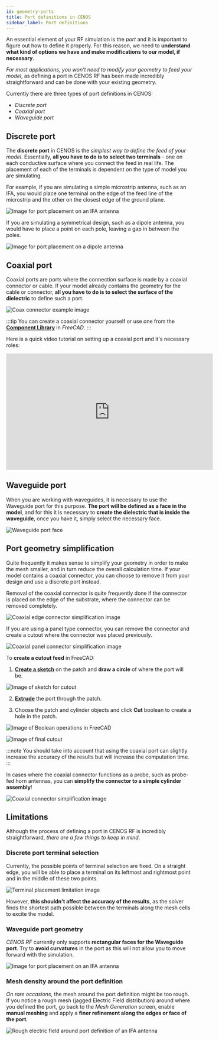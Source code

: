 ```yaml
---
id: geometry-ports
title: Port definitions in CENOS
sidebar_label: Port definitions
---
```


An essential element of your RF simulation is the *port* and it is important to figure out how to define it properly. For this reason, we need to **understand what kind of options we have and make modifications to our model, if necessary**.

*For most applications, you won’t need to modify your geometry to feed your model*, as defining a port in CENOS RF has been made incredibly straightforward and can be done with your existing geometry.

Currently there are three types of port definitions in CENOS:

- *Discrete port*
- *Coaxial port*
- *Waveguide port*


## Discrete port

The **discrete port** in CENOS is the *simplest way to define the feed of your model*. Essentially, **all you have to do is to select two terminals** - one on each conductive surface where you connect the feed in real life. The placement of each of the terminals is dependent on the type of model you are simulating.

For example, if you are simulating a simple microstrip antenna, such as an IFA, you would place one terminal on the edge of the feed line of the microstrip and the other on the closest edge of the ground plane.

<p align="center">

![Image for port placement on an IFA antenna](assets/ports/1.png)

</p>

If you are simulating a symmetrical design, such as a dipole antenna, you would have to place a point on each pole, leaving a gap in between the poles.

<p align="center">

![Image for port placement on a dipole antenna](assets/ports/2.png)

</p>


## Coaxial port

Coaxial ports are ports where the connection surface is made by a coaxial connector or cable. If your model already contains the geometry for the cable or connector, **all you have to do is to select the surface of the dielectric** to define such a port.

<p align="center">

![Coax connector example image](assets/ports/3.png)

</p>

:::tip
You can create a coaxial connector yourself or use one from the **[Component Library](geometry-creation#component-library)** in *FreeCAD*.
:::

Here is a quick video tutorial on setting up a coaxial port and it's necessary roles:

<p align="center">

<iframe width="560" height="315"
  src="https://www.youtube.com/embed/BFaKWdDQPYk"
  title="How to define a coaxial port in CENOS RF?"
  frameborder="0" 
  allow="accelerometer; autoplay; encrypted-media; gyroscope; picture-in-picture" 
  allowfullscreen>
</iframe>

</p>


## Waveguide port
When you are working with waveguides, it is necessary to use the Waveguide port for this purpose. **The port will be defined as a face in the model**, and for this it is necessary to **create the dielectric that is inside the waveguide**, once you have it, simply select the necessary face.

<p align="center">

![Waveguide port face](assets/ports/12.png)

</p>


## Port geometry simplification

Quite frequently it makes sense to simplify your geometry in order to make the mesh smaller, and in turn reduce the overall calculation time. If your model contains a coaxial connector, you can choose to remove it from your design and use a discrete port instead.

Removal of the coaxial connector is quite frequently done if the connector is placed on the edge of the substrate, where the connector can be removed completely.

<p align="center">

![Coaxial edge connector simplification image](assets/ports/4.png)

</p>

If you are using a panel type connector, you can remove the connector and create a cutout where the connector was placed previously.

<p align="center">

![Coaxial panel connector simplification image](assets/ports/5.png)

</p>

To **create a cutout feed** in FreeCAD:

1. **[Create a sketch](geometry-creation#sketches)** on the patch and **draw a circle** of where the port will be.

<p align="center">

![Image of sketch for cutout](assets/ports/6.png)

</p>

2. **[Extrude](geometry-creation#extrusion)** the port through the patch.

3. Choose the patch and cylinder objects and click **Cut** boolean to create a hole in the patch.

<p align="center">

![Image of Boolean operations in FreeCAD](assets/ports/7.png)

</p>

<p align="center">

![Image of final cutout](assets/ports/8.png)

</p>


:::note
You should take into account that using the coaxial port can slightly increase the accuracy of the results but will increase the computation time.
:::

In cases where the coaxial connector functions as a probe, such as probe-fed horn antennas, you can **simplify the connector to a simple cylinder assembly**!

<p align="center">

![Coaxial connector simplification image](assets/ports/9.png)

</p>


## Limitations

Although the process of defining a port in CENOS RF is incredibly straightforward, _there are a few things to keep in mind_.


### Discrete port terminal selection

Currently, the possible points of terminal selection are fixed. On a straight edge, you will be able to place a terminal on its leftmost and rightmost point and in the middle of these two points. 

<p align="center">

![Terminal placement limitation image](assets/ports/10.png)

</p>

However, **this shouldn't affect the accuracy of the results**, as the solver finds the shortest path possible between the terminals along the mesh cells to excite the model.


### Waveguide port geometry

_CENOS RF_ currently only supports **rectangular faces for the Waveguide port**. Try to **avoid curvatures** in the port as this will not allow you to move forward with the simulation. 

<p align="center">

![Image for port placement on an IFA antenna](assets/ports/13.png)

</p>


### Mesh density around the port definition

_On rare occasions_, the mesh around the port definition might be too rough. If you notice a rough mesh (jagged Electric Field distribution) around where you defined the port, go back to the _Mesh Generation_ screen, enable **manual meshing** and apply a **finer refinement along the edges or face of the port**.

<p align="center">

![Rough electric field around port definition of an IFA antenna](assets/ports/11.png)

</p>

